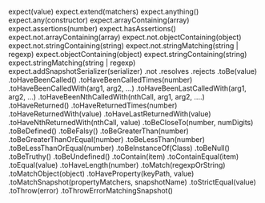 expect(value)
expect.extend(matchers)
expect.anything()
expect.any(constructor)
expect.arrayContaining(array)
expect.assertions(number)
expect.hasAssertions()
expect.not.arrayContaining(array)
expect.not.objectContaining(object)
expect.not.stringContaining(string)
expect.not.stringMatching(string | regexp)
expect.objectContaining(object)
expect.stringContaining(string)
expect.stringMatching(string | regexp)
expect.addSnapshotSerializer(serializer)
.not
.resolves
.rejects
.toBe(value)
.toHaveBeenCalled()
.toHaveBeenCalledTimes(number)
.toHaveBeenCalledWith(arg1, arg2, ...)
.toHaveBeenLastCalledWith(arg1, arg2, ...)
.toHaveBeenNthCalledWith(nthCall, arg1, arg2, ....)
.toHaveReturned()
.toHaveReturnedTimes(number)
.toHaveReturnedWith(value)
.toHaveLastReturnedWith(value)
.toHaveNthReturnedWith(nthCall, value)
.toBeCloseTo(number, numDigits)
.toBeDefined()
.toBeFalsy()
.toBeGreaterThan(number)
.toBeGreaterThanOrEqual(number)
.toBeLessThan(number)
.toBeLessThanOrEqual(number)
.toBeInstanceOf(Class)
.toBeNull()
.toBeTruthy()
.toBeUndefined()
.toContain(item)
.toContainEqual(item)
.toEqual(value)
.toHaveLength(number)
.toMatch(regexpOrString)
.toMatchObject(object)
.toHaveProperty(keyPath, value)
.toMatchSnapshot(propertyMatchers, snapshotName)
.toStrictEqual(value)
.toThrow(error)
.toThrowErrorMatchingSnapshot()
